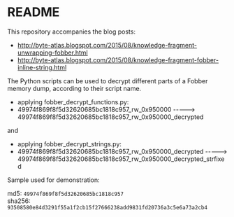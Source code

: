 # README #

This repository accompanies the blog posts:

* http://byte-atlas.blogspot.com/2015/08/knowledge-fragment-unwrapping-fobber.html
* http://byte-atlas.blogspot.com/2015/08/knowledge-fragment-fobber-inline-string.html

The Python scripts can be used to decrypt different parts of a Fobber memory dump, according to their script name.

* applying fobber_decrypt_functions.py:
* 49974f869f8f5d32620685bc1818c957_rw_0x950000 -----> 49974f869f8f5d32620685bc1818c957_rw_0x950000_decrypted

and  

* applying fobber_decrypt_strings.py:
* 49974f869f8f5d32620685bc1818c957_rw_0x950000_decrypted -----> 49974f869f8f5d32620685bc1818c957_rw_0x950000_decrypted_strfixed

Sample used for demonstration:

md5:    `49974f869f8f5d32620685bc1818c957`  
sha256: `93508580e84d3291f55a1f2cb15f27666238add9831fd20736a3c5e6a73a2cb4`